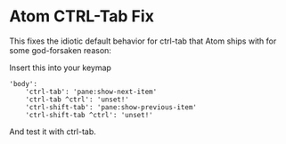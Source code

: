 # Atom CTRL-Tab Fix

This fixes the idiotic default behavior for ctrl-tab that Atom ships with for some god-forsaken reason:

Insert this into your keymap

	'body':
		'ctrl-tab': 'pane:show-next-item'
		'ctrl-tab ^ctrl': 'unset!'
		'ctrl-shift-tab': 'pane:show-previous-item'
		'ctrl-shift-tab ^ctrl': 'unset!'

And test it with ctrl-tab.
